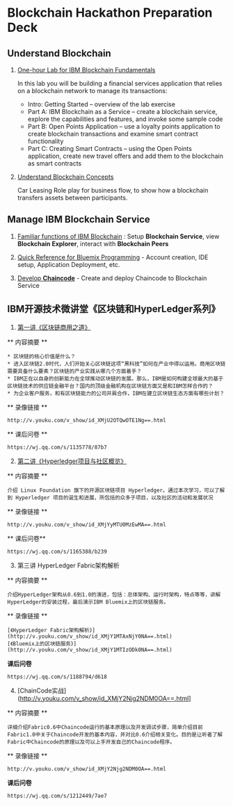 # Blockchain Hackathon Preparation Deck

## Understand Blockchain 

1. [One-hour Lab for IBM Blockchain Fundamentals](try-on-Bluemix/BlockchainFundamentalsLabHandoutGithub.pdf)

    In this lab you will be building a financial services application that relies on a blockchain network to manage its transactions:
    * Intro: Getting Started – overview of the lab exercise
    * Part A: IBM Blockchain as a Service – create a blockchain service, explore the capabilities and features, and invoke some sample code
    * Part B: Open Points Application – use a loyalty points application to create blockchain transactions and examine smart contract functionality
    * Part C: Creating Smart Contracts – using the Open Points application, create new travel offers and add them to the blockchain as smart contracts
    
2. [Understand Blockchain Concepts](try-on-Bluemix/Lab1%20-%20Blockchain%20Explained.pdf) 

    Car Leasing Role play for business flow, to show how a blockchain transfers assets between participants.

## Manage IBM Blockchain Service

1. [Familiar functions of IBM Blockchain](try-on-Bluemix/Lab1%20-%20Blockchain%20Explored.pdf) : Setup **Blockchain Service**, view **Blockchain Explorer**, interact with **Blockchain Peers**

2. [Quick Reference for Bluemix Programming](try-on-Bluemix/Blockchain%20Programming%20Quick%20Reference) - Account creation, IDE setup, Application Deployment, etc.

3. [Develop **Chaincode**](try-on-Bluemix/Lab3%20-%20Blockchain%20Unchained) - Create and deploy Chaincode to Blockchain Service


## IBM开源技术微讲堂《区块链和HyperLedger系列》

1. [第一讲《区块链商用之道》](http://v.youku.com/v_show/id_XMjU2OTQwOTE1Ng==.html)

** 内容摘要 **

    * 区块链的核心价值是什么？
    * 进入区块链2.0时代，人们开始关心区块链这项“黑科技”如何在产业中得以运用。商用区块链需要具备什么要素？区块链的产业实践从哪几个方面着手？
    * IBM正在以自身的创新能力在全球推动区块链的发展。那么，IBM是如何构建全球最大的基于区块链技术的供应链金融平台？国内的顶级金融机构在区块链方面又是和IBM怎样合作的？
    * 为企业客户服务，和有区块链能力的公司并肩合作，IBM在建立区块链生态方面有哪些计划？ 
    
** 录像链接 **

    http://v.youku.com/v_show/id_XMjU2OTQwOTE1Ng==.html

** 课后问卷 ** 
    
    https://wj.qq.com/s/1135778/87b7

2. [第二讲《Hyperledger项目与社区概览》](http://v.youku.com/v_show/id_XMjYyMTU0MzEwMA==.html)

** 内容摘要 **
    
    介绍 Linux Foundation 旗下的开源区块链项目 Hyperledger。通过本次学习，可以了解到 Hyperledger 项目的诞生和进展，所包括的众多子项目，以及社区的活动和发展状况
    
** 录像链接 **
    
    http://v.youku.com/v_show/id_XMjYyMTU0MzEwMA==.html

** 课后问卷** 
    
    https://wj.qq.com/s/1165388/b239

3. 第三讲 HyperLedger Fabric架构解析

** 内容摘要 **
     
    介绍HyperLedger架构从0.6到1.0的演进，包括：总体架构、运行时架构，特点等等，讲解HyperLedger的安装过程，最后演示IBM Bluemix上的区块链服务。

** 录像链接 **
    
    [《HyperLedger Fabric架构解析》](http://v.youku.com/v_show/id_XMjY1MTAxNjY0NA==.html)
    [《Bluemix上的区块链服务》](http://v.youku.com/v_show/id_XMjY1MTIzODk0NA==.html)

**课后问卷**
    
    https://wj.qq.com/s/1188794/d618

4. [ChainCode实战](http://v.youku.com/v_show/id_XMjY2Njg2NDM0OA==.html]

** 内容摘要 **

    详细介绍Fabric0.6中Chaincode运行的基本原理以及开发调试步骤，简单介绍目前Fabric1.0中关于Chaincode开发的基本内容，并对比0.6介绍相关变化。目的是让听者了解Fabric中Chaincode的原理以及可以上手开发自己的Chaincode程序。 

** 录像链接 **
    
    http://v.youku.com/v_show/id_XMjY2Njg2NDM0OA==.html

**课后问卷**
    
    https://wj.qq.com/s/1212449/7ae7
